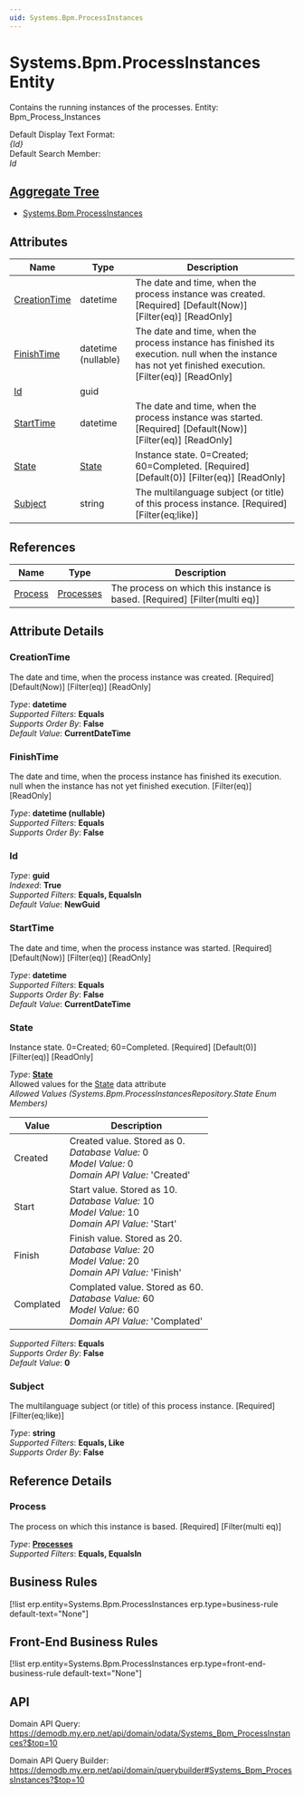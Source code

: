 ```yaml
---
uid: Systems.Bpm.ProcessInstances
---
```

# Systems.Bpm.ProcessInstances Entity

Contains the running instances of the processes. Entity: Bpm_Process_Instances

Default Display Text Format:  
_{Id}_  
Default Search Member:  
_Id_  

## [Aggregate Tree](xref:aggregates)  
* [Systems.Bpm.ProcessInstances](Systems.Bpm.ProcessInstances.md)  

## Attributes

| Name | Type | Description |
| ---- | ---- | --- |
| [CreationTime](Systems.Bpm.ProcessInstances.md#creationtime) | datetime | The date and time, when the process instance was created. [Required] [Default(Now)] [Filter(eq)] [ReadOnly] 
| [FinishTime](Systems.Bpm.ProcessInstances.md#finishtime) | datetime (nullable) | The date and time, when the process instance has finished its execution. null when the instance has not yet finished execution. [Filter(eq)] [ReadOnly] 
| [Id](Systems.Bpm.ProcessInstances.md#id) | guid |  
| [StartTime](Systems.Bpm.ProcessInstances.md#starttime) | datetime | The date and time, when the process instance was started. [Required] [Default(Now)] [Filter(eq)] [ReadOnly] 
| [State](Systems.Bpm.ProcessInstances.md#state) | [State](Systems.Bpm.ProcessInstances.md#state) | Instance state. 0=Created; 60=Completed. [Required] [Default(0)] [Filter(eq)] [ReadOnly] 
| [Subject](Systems.Bpm.ProcessInstances.md#subject) | string | The multilanguage subject (or title) of this process instance. [Required] [Filter(eq;like)] 

## References

| Name | Type | Description |
| ---- | ---- | --- |
| [Process](Systems.Bpm.ProcessInstances.md#process) | [Processes](Systems.Bpm.Processes.md) | The process on which this instance is based. [Required] [Filter(multi eq)] |


## Attribute Details

### CreationTime

The date and time, when the process instance was created. [Required] [Default(Now)] [Filter(eq)] [ReadOnly]

_Type_: **datetime**  
_Supported Filters_: **Equals**  
_Supports Order By_: **False**  
_Default Value_: **CurrentDateTime**  

### FinishTime

The date and time, when the process instance has finished its execution. null when the instance has not yet finished execution. [Filter(eq)] [ReadOnly]

_Type_: **datetime (nullable)**  
_Supported Filters_: **Equals**  
_Supports Order By_: **False**  

### Id

_Type_: **guid**  
_Indexed_: **True**  
_Supported Filters_: **Equals, EqualsIn**  
_Default Value_: **NewGuid**  

### StartTime

The date and time, when the process instance was started. [Required] [Default(Now)] [Filter(eq)] [ReadOnly]

_Type_: **datetime**  
_Supported Filters_: **Equals**  
_Supports Order By_: **False**  
_Default Value_: **CurrentDateTime**  

### State

Instance state. 0=Created; 60=Completed. [Required] [Default(0)] [Filter(eq)] [ReadOnly]

_Type_: **[State](Systems.Bpm.ProcessInstances.md#state)**  
Allowed values for the [State](Systems.Bpm.ProcessInstances.md#state) data attribute  
_Allowed Values (Systems.Bpm.ProcessInstancesRepository.State Enum Members)_  

| Value | Description |
| ---- | --- |
| Created | Created value. Stored as 0. <br /> _Database Value:_ 0 <br /> _Model Value:_ 0 <br /> _Domain API Value:_ 'Created' |
| Start | Start value. Stored as 10. <br /> _Database Value:_ 10 <br /> _Model Value:_ 10 <br /> _Domain API Value:_ 'Start' |
| Finish | Finish value. Stored as 20. <br /> _Database Value:_ 20 <br /> _Model Value:_ 20 <br /> _Domain API Value:_ 'Finish' |
| Complated | Complated value. Stored as 60. <br /> _Database Value:_ 60 <br /> _Model Value:_ 60 <br /> _Domain API Value:_ 'Complated' |

_Supported Filters_: **Equals**  
_Supports Order By_: **False**  
_Default Value_: **0**  

### Subject

The multilanguage subject (or title) of this process instance. [Required] [Filter(eq;like)]

_Type_: **string**  
_Supported Filters_: **Equals, Like**  
_Supports Order By_: **False**  


## Reference Details

### Process

The process on which this instance is based. [Required] [Filter(multi eq)]

_Type_: **[Processes](Systems.Bpm.Processes.md)**  
_Supported Filters_: **Equals, EqualsIn**  



## Business Rules

[!list erp.entity=Systems.Bpm.ProcessInstances erp.type=business-rule default-text="None"]

## Front-End Business Rules

[!list erp.entity=Systems.Bpm.ProcessInstances erp.type=front-end-business-rule default-text="None"]

## API

Domain API Query:
<https://demodb.my.erp.net/api/domain/odata/Systems_Bpm_ProcessInstances?$top=10>

Domain API Query Builder:
<https://demodb.my.erp.net/api/domain/querybuilder#Systems_Bpm_ProcessInstances?$top=10>

